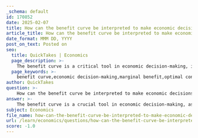 ```yaml
---
_schema: default
id: 170852
date: 2025-02-07
title: How can the benefit curve be interpreted to make economic decisions?
article_title: How can the benefit curve be interpreted to make economic decisions?
date_format: MMM DD, YYYY
post_on_text: Posted on
seo:
  title: QuickTakes | Economics
  page_description: >-
    The benefit curve is a critical tool in economic decision-making, illustrating the relationship between resource consumption and total benefits, helping to identify optimal consumption levels, and guiding trade-off evaluations for maximizing net benefits.
  page_keywords: >-
    benefit curve,economic decision-making,marginal benefit,optimal consumption level,diminishing returns,net benefits,cost-benefit analysis,resource management
author: QuickTakes
question: >-
    How can the benefit curve be interpreted to make economic decisions?
answer: >-
    The benefit curve is a crucial tool in economic decision-making, as it visually represents the relationship between the quantity of a resource consumed and the total benefits derived from that consumption. Here’s how the benefit curve can be interpreted to make informed economic decisions:\n\n1. **Understanding the Shape of the Curve**: The benefit curve typically slopes upward, indicating that as more of a resource is consumed, total benefits increase. However, it is important to note that this increase occurs at a decreasing rate due to the principle of diminishing returns. This means that while additional consumption yields benefits, each additional unit consumed provides less benefit than the previous one.\n\n2. **Identifying the Optimal Consumption Level**: The key insight from the benefit curve is the identification of the optimal level of consumption. This is the point where the net benefits (total benefits minus total costs) are maximized. By analyzing the curve, decision-makers can determine the quantity of resource consumption that yields the highest net benefit.\n\n3. **Marginal Analysis**: The concept of marginal benefit is integral to interpreting the benefit curve. Marginal benefit refers to the additional benefit gained from consuming one more unit of a resource. As consumption increases, the marginal benefit typically decreases. Decision-makers should compare marginal benefits to marginal costs to determine the most efficient level of resource use. The optimal point is reached when marginal benefit equals marginal cost.\n\n4. **Graphical Representation**: In a cost-benefit graph, the benefit curve is plotted against the cost curve. The area where the benefit curve exceeds the cost curve indicates net positive benefits. The optimal decision is made at the point where the gap between the benefit and cost curves is the largest, representing the maximum net benefit.\n\n5. **Practical Applications**: The benefit curve can be applied in various scenarios, such as resource management, production decisions, and environmental economics. For instance, in a fishing scenario, the benefit curve can help determine the optimal fishing effort that maximizes the total catch before diminishing returns set in.\n\n6. **Decision-Making Framework**: By utilizing the benefit curve, decision-makers can systematically evaluate trade-offs and make informed choices that maximize benefits while minimizing costs. This approach aligns with the principles of cost-benefit analysis, where the goal is to achieve the highest net benefit.\n\nIn summary, the benefit curve serves as a vital graphical representation that aids in understanding the relationship between resource consumption and benefits, guiding economic decisions towards maximizing net benefits through careful analysis of marginal benefits and costs.
subject: Economics
file_name: how-can-the-benefit-curve-be-interpreted-to-make-economic-decisions.md
url: /learn/economics/questions/how-can-the-benefit-curve-be-interpreted-to-make-economic-decisions
score: -1.0
---
```


&nbsp;